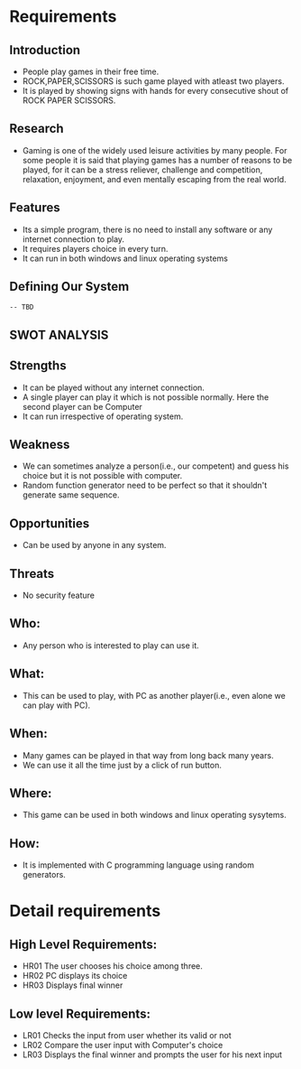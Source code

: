 # Requirements
## Introduction
- People play games in their free time.
- ROCK,PAPER,SCISSORS is such game played with atleast two players.
- It is played by showing signs with hands for every consecutive shout of ROCK PAPER SCISSORS.

## Research
- Gaming is one of the widely used leisure activities by many people. For some people it is said that playing games has a number of reasons to be played, for it can be a stress reliever, challenge and competition, relaxation, enjoyment, and even mentally escaping from the real world.


## Features
- Its a simple program, there is no need to install any software or any internet connection to play.
- It requires players choice in every turn.
- It can run in both windows and linux operating systems

## Defining Our System
    -- TBD
## SWOT ANALYSIS
  ## Strengths
  - It can be played without any internet connection.
  - A single player can play it which is not possible normally. Here the second player can be Computer
  - It can run irrespective of operating system.
  
  ## Weakness
  - We can sometimes analyze a person(i.e., our competent) and guess his choice but it is not possible with computer.
  - Random function generator need to be perfect so that it shouldn't generate same sequence.
  ## Opportunities
  - Can be used by anyone in any system.
  ## Threats
  -  No security feature



## Who:
- Any person who is interested to play can use it.



## What:
- This can be used to play, with PC as another player(i.e., even alone we can play with PC).


## When:
- Many games can be played in that way from long back many years.
- We can use it all the time just by a click of run button.



## Where:
- This game can be used in both windows and linux operating sysytems.



## How:

- It is implemented with C programming language using random generators.

# Detail requirements
## High Level Requirements:
- HR01  The user chooses his choice among three.
- HR02  PC displays its choice
- HR03  Displays final winner


##  Low level Requirements:
- LR01    Checks the input from user whether its valid or not
- LR02    Compare the user input with Computer's choice
- LR03    Displays the final winner and prompts the user for his next input 
